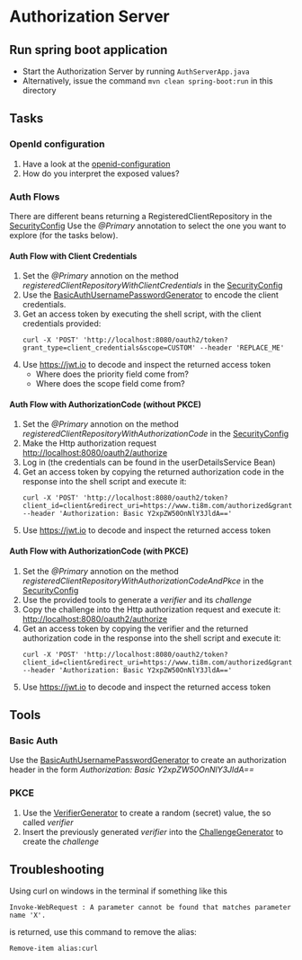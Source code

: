 # Authorization Server

## Run spring boot application

- Start the Authorization Server by running `AuthServerApp.java`
- Alternatively, issue the command `mvn clean spring-boot:run` in this directory

## Tasks
### OpenId configuration
1. Have a look at the [openid-configuration](http://localhost:8080/.well-known/openid-configuration)
2. How do you interpret the exposed values?

### Auth Flows
There are different beans returning a RegisteredClientRepository in the [SecurityConfig](src/main/java/ch/ti8m/academy/oauth2/web/SecurityConfig.java)
Use the <i>@Primary</i> annotation to select the one you want to explore (for the tasks below).

#### Auth Flow with Client Credentials
1. Set the <i>@Primary</i> annotion on the method <i>registeredClientRepositoryWithClientCredentials</i> in the [SecurityConfig](src/main/java/ch/ti8m/academy/oauth2/web/SecurityConfig.java)
2. Use the [BasicAuthUsernamePasswordGenerator](src/main/java/ch/ti8m/academy/oauth2/generate/BasicAuthUsernamePasswordGenerator.java) to encode the client credentials.
3. Get an access token by executing the shell script, with the client credentials provided:
   ```shell
   curl -X 'POST' 'http://localhost:8080/oauth2/token?grant_type=client_credentials&scope=CUSTOM' --header 'REPLACE_ME'
   ```
4. Use https://jwt.io to decode and inspect the returned access token
   - Where does the priority field come from?
   - Where does the scope field come from?

#### Auth Flow with AuthorizationCode (without PKCE)
1. Set the <i>@Primary</i> annotion on the method <i>registeredClientRepositoryWithAuthorizationCode</i> in the [SecurityConfig](src/main/java/ch/ti8m/academy/oauth2/web/SecurityConfig.java)
2. Make the Http authorization request [http://localhost:8080/oauth2/authorize](http://localhost:8080/oauth2/authorize?response_type=code&client_id=client&scope=openid&redirect_uri=https://www.ti8m.com/authorized)
3. Log in (the credentials can be found in the userDetailsService Bean)
4. Get an access token by copying the returned authorization code in the response into the shell script and execute it:
   ```shell
   curl -X 'POST' 'http://localhost:8080/oauth2/token?client_id=client&redirect_uri=https://www.ti8m.com/authorized&grant_type=authorization_code&code=REPLACE_ME' --header 'Authorization: Basic Y2xpZW50OnNlY3JldA=='
   ```
5. Use https://jwt.io to decode and inspect the returned access token

#### Auth Flow with AuthorizationCode (with PKCE)
1. Set the <i>@Primary</i> annotion on the method <i>registeredClientRepositoryWithAuthorizationCodeAndPkce</i> in the [SecurityConfig](src/main/java/ch/ti8m/academy/oauth2/web/SecurityConfig.java)
2. Use the provided tools to generate a <i>verifier</i> and its <i>challenge</i>
3. Copy the challenge into the Http authorization request and execute it: [http://localhost:8080/oauth2/authorize](http://localhost:8080/oauth2/authorize?response_type=code&client_id=client&scope=openid&redirect_uri=https://www.ti8m.com/authorized&code_challenge=REPLACE_ME&code_challenge_method=S256)
4. Get an access token by copying the verifier and the returned authorization code in the response into the shell script and execute it:
   ```shell
   curl -X 'POST' 'http://localhost:8080/oauth2/token?client_id=client&redirect_uri=https://www.ti8m.com/authorized&grant_type=authorization_code&code=REPLACE_ME&code_challenge_method=S256&code_verifier=REPLACE_ME' --header 'Authorization: Basic Y2xpZW50OnNlY3JldA=='
   ```
5. Use https://jwt.io to decode and inspect the returned access token

## Tools

### Basic Auth

Use the [BasicAuthUsernamePasswordGenerator](src/main/java/ch/ti8m/academy/oauth2/generate/BasicAuthUsernamePasswordGenerator.java) to create
an authorization header in the form <i>Authorization: Basic Y2xpZW50OnNlY3JldA==</i>

### PKCE

1. Use the [VerifierGenerator](src/main/java/ch/ti8m/academy/oauth2/generate/VerifierGenerator.java) to create a random (secret) value, the so called <i>verifier</i>
2. Insert the previously generated <i>verifier</i> into the [ChallengeGenerator](src/main/java/ch/ti8m/academy/oauth2/generate/ChallengeGenerator.java) to create the <i>challenge</i>

## Troubleshooting
Using curl on windows in the terminal if something like this
```
Invoke-WebRequest : A parameter cannot be found that matches parameter name 'X'.
```
is returned, use this command to remove the alias:
```
Remove-item alias:curl
```